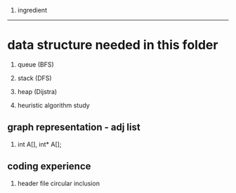 1. ingredient
----------------------

data structure needed in this folder
====================================

1. queue (BFS)
2. stack (DFS)
3. heap (Dijstra)
	
	
4. heuristic algorithm study


graph representation - adj list
-------------------------------
1. int A[], int* A[];





coding experience
-------------------------------
1. header file circular inclusion
